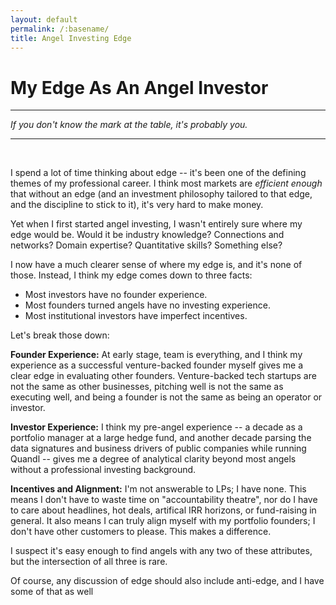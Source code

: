 ```yaml
---
layout: default
permalink: /:basename/
title: Angel Investing Edge
---
```


# My Edge As An Angel Investor

----
*If you don't know the mark at the table, it's probably you.*

----

<br/>

I spend a lot of time thinking about edge -- it's been one of the defining themes of my professional career.  I think most markets are *efficient enough* that without an edge (and an investment philosophy tailored to that edge, and the discipline to stick to it), it's very hard to make money.

Yet when I first started angel investing, I wasn't entirely sure where my edge would be.  Would it be industry knowledge?  Connections and networks?  Domain expertise?  Quantitative skills?  Something else?

I now have a much clearer sense of where my edge is, and it's none of those.  Instead, I think my edge comes down to three facts:  

* Most investors have no founder experience.
* Most founders turned angels have no investing experience.
* Most institutional investors have imperfect incentives.

Let's break those down:

**Founder Experience:** At early stage, team is everything, and I think my experience as a successful venture-backed founder myself gives me a clear edge in evaluating other founders.  Venture-backed tech startups are not the same as other businesses, pitching well is not the same as executing well, and being a founder is not the same as being an operator or investor.  

**Investor Experience:** I think my pre-angel experience -- a decade as a portfolio manager at a large hedge fund, and another decade parsing the data signatures and business drivers of public companies while running Quandl -- gives me a degree of analytical clarity beyond most angels without a professional investing background.  

**Incentives and Alignment:** I'm not answerable to LPs; I have none.  This means I don't have to waste time on "accountability theatre", nor do I have to care about headlines, hot deals, artifical IRR horizons, or fund-raising in general.  It also means I can truly align myself with my portfolio founders; I don't have other customers to please.  This makes a difference. 

I suspect it's easy enough to find angels with any two of these attributes, but the intersection of all three is rare.

Of course, any discussion of edge should also include anti-edge, and I have some of that as well

<br/>
<br/>
